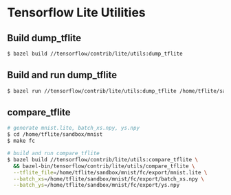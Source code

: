 # Tensorflow Lite Utilities

## Build dump_tflite
```sh
$ bazel build //tensorflow/contrib/lite/utils:dump_tflite
```

## Build and run dump_tflite
```sh
$ bazel run //tensorflow/contrib/lite/utils:dump_tflite /home/tflite/sandbox/mnist/fc/export/mnist.lite
```

## compare_tflite
```sh
# generate mnist.lite, batch_xs.npy, ys.npy
$ cd /home/tflite/sandbox/mnist
$ make fc

# build and run compare_tflite
$ bazel build //tensorflow/contrib/lite/utils:compare_tflite \
  && bazel-bin/tensorflow/contrib/lite/utils/compare_tflite \
  --tflite_file=/home/tflite/sandbox/mnist/fc/export/mnist.lite \
  --batch_xs=/home/tflite/sandbox/mnist/fc/export/batch_xs.npy \
  --batch_ys=/home/tflite/sandbox/mnist/fc/export/ys.npy
```

